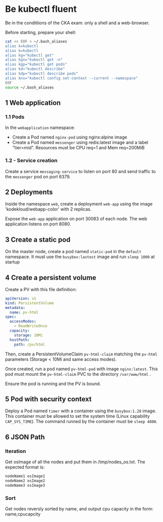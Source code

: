 # Be kubectl fluent

Be in the conditiions of the CKA exam: only a shell and a web-browser.

Before starting, prepare your shell:
```sh
cat << EOF > ~/.bash_aliases
alias k=kubectl
alias k=kubectl
alias kg="kubectl get"
alias kgn="kubectl get -n"
alias kgp="kubectl get pods"
alias kd="kubectl describe"
alias kdp="kubectl describe pods"
alias kns="kubectl config set-context --current --namespace"
EOF
source ~/.bash_aliases
```

## 1 Web application

### 1.1 Pods 

In the `webapplication` namespace:
* Create a Pod named `nginx-pod` using nginx:alpine image
* Create a Pod named `messenger` using redis:latest image and a label "tier=mid". Resources must be CPU req=1 and Mem req=200MiB

### 1.2 - Service creation

Create a service `messaging-service` to listen on port 80 and send traffic to the `messenger` pod on port 6379.

## 2 Deployments

Inside the namespace `web`, create a deployment `web-app` using the image 'kodekloud/webapp-color' with 2 replicas.

Expose the `web-app` application on port 30083 of each node. The web application listens on port 8080.

## 3 Create a static pod 

On the master node, create a pod named `static-pod` in the `default` namespace. It must use the `busybox:lastest` image and run `sleep 1000` at startup

## 4 Create a persistent volume

Create a PV with this file definition:
```yaml
apiVersion: v1
kind: PersistentVolume
metadata:
  name: pv-html
spec:
  accessModes:
    - ReadWriteOnce
  capacity:
    storage: 10Mi
  hostPath:
    path: /pv/html
```

Then, create a PersistentVolumeClaim `pv-html-claim` matching the `pv-html` parameters (Storage < 10Mi and same access modes).

Once created, run a pod named `pv-html-pod` with image `nginx:latest`. This pod must mount the `pv-html-claim` PVC to the directory `/var/www/html` .

Ensure the pod is running and the PV is bound.

## 5 Pod with security context

Deploy a Pod named `timer` with a container using the `busybox:1.28` image. This container must be allowed to set the system time (Linux capability `CAP_SYS_TIME`).
The command runned by the container must be `sleep 4800`.


## 6 JSON Path 

### Iteration

Get osImage of all the nodes and put them in /tmp/nodes_os.txt.
The expected format is:
```txt
nodeName1 osImage1
nodeName2 osImage2
nodeName3 osImage3
```

### Sort

Get nodes reversly sorted by name, and output cpu capacity in the form: name,cpucapcity
